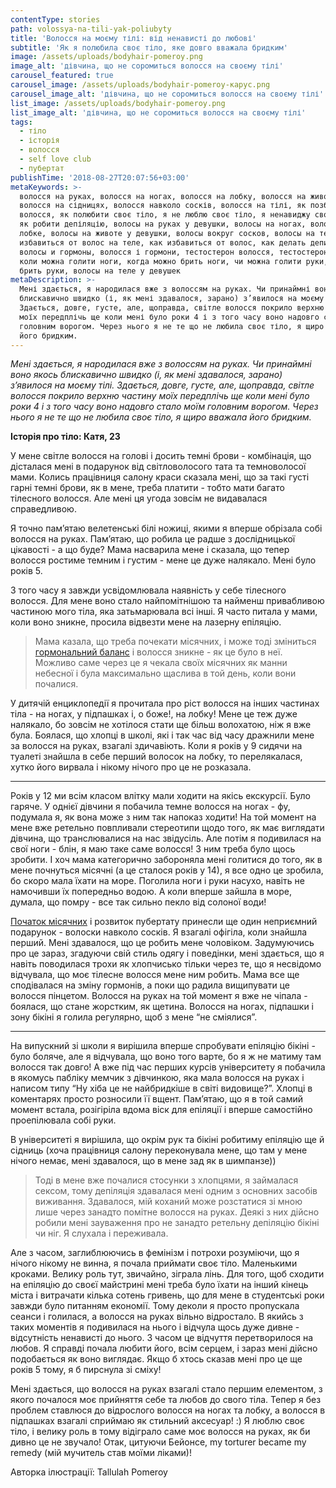 ```yaml
---
contentType: stories
path: volossya-na-tili-yak-poliubyty
title: 'Волосся на моєму тілі: від ненависті до любові'
subtitle: 'Як я полюбила своє тіло, яке довго вважала бридким'
image: /assets/uploads/bodyhair-pomeroy.png
image_alt: 'дівчина, що не соромиться волосся на своєму тілі'
carousel_featured: true
carousel_image: /assets/uploads/bodyhair-pomeroy-карус.png
carousel_image_alt: 'дівчина, що не соромиться волосся на своєму тілі'
list_image: /assets/uploads/bodyhair-pomeroy.png
list_image_alt: 'дівчина, що не соромиться волосся на своєму тілі'
tags:
  - тіло
  - історія
  - волосся
  - self love club
  - пубертат
publishTime: '2018-08-27T20:07:56+03:00'
metaKeywords: >-
  волосся на руках, волосся на ногах, волосся на лобку, волосся на животі,
  волосся на сідницях, волосся навколо сосків, волосся на тілі, як позбутися
  волосся, як полюбити своє тіло, я не люблю своє тіло, я ненавиджу своє тіло,
  як робити депіляцію, волосы на руках у девушки, волосы на ногах, волосы на
  лобке, волосы на животе у девушки, волосы вокруг сосков, волосы на теле, как
  избавиться от волос на теле, как избавиться от волос, как делать депиляцию,
  волосы и гормоны, волосся і гормони, тестостерон волосся, тестостерон волосы,
  коли можна голити ноги, когда можно брить ноги, чи можна голити руки, можно
  брить руки, волосы на теле у девушек
metaDescription: >-
  Мені здається, я народилася вже з волоссям на руках. Чи принаймні воно якось
  блискавично швидко (і, як мені здавалося, зарано) з’явилося на моєму тілі.
  Здається, довге, густе, але, щоправда, світле волосся покрило верхню частину
  моїх передплічь ще коли мені було роки 4 і з того часу воно надовго стало моїм
  головним ворогом. Через нього я не те що не любила своє тіло, я щиро вважала
  його бридким.
---
```

_Мені здається, я народилася вже з волоссям на руках. Чи принаймні воно якось блискавично швидко (і, як мені здавалося, зарано) з’явилося на моєму тілі. Здається, довге, густе, але, щоправда, світле волосся покрило верхню частину моїх передплічь ще коли мені було роки 4 і з того часу воно надовго стало моїм головним ворогом. Через нього я не те що не любила своє тіло, я щиро вважала його бридким._

**Історія про тіло: Катя, 23**

У мене світле волосся на голові і досить темні брови - комбінація, що дісталася мені в подарунок від світловолосого тата та темноволосої мами. Колись працівниця салону краси сказала мені, що за такі густі гарні темні брови, як в мене, треба платити - тобто мати багато тілесного волосся. Але мені ця угода зовсім не видавалася справедливою.

Я точно пам’ятаю велетенські білі ножиці, якими я вперше обрізала собі волосся на руках. Пам’ятаю, що робила це радше з дослідницької цікавості - а що буде? Мама насварила мене і сказала, що тепер волосся ростиме темним і густим - мене це дуже налякало. Мені було років 5.

З того часу я завжди усвідомлювала наявність у себе тілесного волосся. Для мене воно стало найпомітнішою та найменш привабливою частиною мого тіла, яка затьмарювала всі інші. Я часто питала у мами, коли воно зникне, просила відвезти мене на лазерну епіляцію. 

> Мама казала, що треба почекати місячних, і може тоді зміниться [гормональний баланс](https://vpershe.com/articles/scho-take-hormony-testosteron-estrogen) і волосся зникне - як це було в неї. Можливо саме через це я чекала своїх місячних як манни небесної і була максимально щаслива в той день, коли вони почалися.

У дитячій енциклопедії я прочитала про ріст волосся на інших частинах тіла - на ногах, у підпашках і, о боже!, на лобку! Мене це теж дуже налякало, бо зовсім не хотілося стати ще більш волохатою, ніж я вже була. Боялася, що хлопці в школі, які і так час від часу дражнили мене за волосся на руках, взагалі здичавіють. Коли я років у 9 сидячи на туалеті знайшла в себе перший волосок на лобку, то перелякалася, хутко його вирвала і нікому нічого про це не розказала. 

- - -

Років у 12 ми всім класом влітку мали ходити на якісь екскурсії. Було гаряче. У однієї дівчини я побачила темне волосся на ногах - фу, подумала я, як вона може з ним так напоказ ходити! На той момент на мене вже ретельно повпливали стереотипи щодо того, як має виглядати дівчина, що транслювалися на нас звідусіль. Але потім я подивилася на свої ноги - блін, я маю таке саме волосся! З ним треба було щось зробити. І хоч мама категорично забороняла мені голитися до того, як в мене почнуться місячні (а це сталося років у 14), я все одно це зробила, бо скоро мала їхати на море. Поголила ноги і руки насухо, навіть не намочивши їх попередньо водою. А коли вперше зайшла в море, думала, що помру - все так сильно пекло від солоної води!

[Початок місячних](https://vpershe.com/articles/misiachni) і розвиток пубертату принесли ще один неприємний подарунок - волоски навколо сосків. Я взагалі офігіла, коли знайшла перший. Мені здавалося, що це робить мене чоловіком. Задумуючись про це зараз, згадуючи свій стиль одягу і поведінки, мені здається, що я навіть поводилася трохи як хлопчисько тільки через те, що я несвідомо відчувала, що моє тілесне волосся мене ним робить. Мама все ще сподівалася на зміну гормонів, а поки що радила вищипувати це волосся пінцетом. Волосся на руках на той момент я вже не чіпала - боялася, що стане жорстким, як щетина. Волосся на ногах, підпашки і зону бікіні я голила регулярно, щоб з мене “не сміялися”.

---

На випускний зі школи я вирішила вперше спробувати епіляцію бікіні - було боляче, але я відчувала, що воно того варте, бо я ж не матиму там волосся так довго! А вже під час перших курсів університету я побачила в якомусь пабліку мемчик з дівчинкою, яка мала волосся на руках і написом типу “Ну хіба це не найбридкіше в світі видовище?”. Хлопці в коментарях просто розносили її вщент. Пам’ятаю, що я в той самий момент встала, розігіріла вдома віск для епіляції і вперше самостійно проепілювала собі руки. 

В університеті я вирішила, що окрім рук та бікіні робитиму епіляцію ще й сідниць (хоча працівниця салону переконувала мене, що там у мене нічого немає, мені здавалося, що в мене зад як в шимпанзе)) 

> Тоді в мене вже почалися стосунки з хлопцями, я займалася сексом, тому депіляція здавалася мені одним з основних засобів виживання. Здавалося, мій коханий може розстатися зі мною лише через занадто помітне волосся на руках. Деякі з них дійсно робили мені зауваження про не занадто ретельну депіляцію бікіні чи ніг. Я слухала і переживала. 

Але з часом, заглиблюючись в фемінізм і потрохи розуміючи, що я нічого нікому не винна, я почала приймати своє тіло. Маленькими кроками. Велику роль тут, звичайно, зіграла лінь. Для того, щоб сходити на епіляцію до своєї майстрині мені треба було їхати на інший кінець міста і витрачати кілька сотень гривень, що для мене в студентські роки завжди було питанням економії. Тому деколи я просто пропускала сеанси і голилася, а волосся на руках вільно відростало. В якийсь з таких моментів я подивилася на нього і відчула щось дуже дивне - відсутність ненависті до нього. З часом це відчуття перетворилося на любов. Я справді почала любити його, всім серцем, і зараз мені дійсно подобається як воно виглядає. Якщо б хтось сказав мені про це ще років 5 тому, я б пирснула зі сміху! 

Мені здається, що волосся на руках взагалі стало першим елементом, з якого почалося моє прийняття себе та любов до свого тіла. Тепер я без проблем ставлюся до відрослого волосся на ногах та лобку, а волосся в підпашках взагалі сприймаю як стильний аксесуар! :) Я люблю своє тіло, і велику роль в тому відіграло саме моє волосся на руках, як би дивно це не звучало! Отак, цитуючи Бейонсе, my torturer became my remedy (мій мучитель став моїми ліками)!

Авторка ілюстрації: Tallulah Pomeroy
